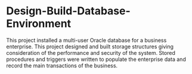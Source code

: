# Design-Build-Database-Environment

This project installed a multi-user Oracle database for a business enterprise. This project designed and built storage structures giving consideration of the performance and security of the system. Stored procedures and triggers were written to populate the enterprise data and record the main transactions of the business.
